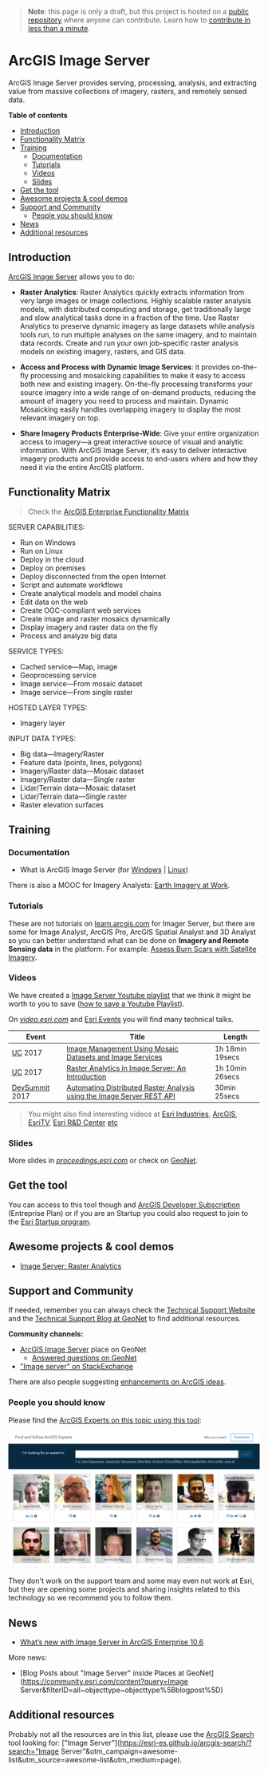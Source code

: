 > **Note**: this page is only a draft, but this project is hosted on a [public repository](https://github.com/hhkaos/awesome-arcgis) where anyone can contribute. Learn how to [contribute in less than a minute](https://github.com/hhkaos/awesome-arcgis/blob/master/CONTRIBUTING.md#contributions).

# ArcGIS Image Server

ArcGIS Image Server provides serving, processing, analysis, and extracting value from massive collections of imagery, rasters, and remotely sensed data.


<!-- START doctoc generated TOC please keep comment here to allow auto update -->
<!-- DON'T EDIT THIS SECTION, INSTEAD RE-RUN doctoc TO UPDATE -->
**Table of contents**

- [Introduction](#introduction)
- [Functionality Matrix](#functionality-matrix)
- [Training](#training)
  - [Documentation](#documentation)
  - [Tutorials](#tutorials)
  - [Videos](#videos)
  - [Slides](#slides)
- [Get the tool](#get-the-tool)
- [Awesome projects & cool demos](#awesome-projects--cool-demos)
- [Support and Community](#support-and-community)
  - [People you should know](#people-you-should-know)
- [News](#news)
- [Additional resources](#additional-resources)

<!-- END doctoc generated TOC please keep comment here to allow auto update -->

## Introduction

[ArcGIS Image Server](http://www.esri.com/arcgis/products/image-server) allows you to do:

* **Raster Analytics**: Raster Analytics quickly extracts information from very large images or image collections. Highly scalable raster analysis models, with distributed computing and storage, get traditionally large and slow analytical tasks done in a fraction of the time. Use Raster Analytics to preserve dynamic imagery as large datasets while analysis tools run, to run multiple analyses on the same imagery, and to maintain data records. Create and run your own job-specific raster analysis models on existing imagery, rasters, and GIS data.

* **Access and Process with Dynamic Image Services**: it provides on-the-fly processing and mosaicking capabilities to make it easy to access both new and existing imagery. On-the-fly processing transforms your source imagery into a wide range of on-demand products, reducing the amount of imagery you need to process and maintain. Dynamic Mosaicking easily handles overlapping imagery to display the most relevant imagery on top.

* **Share Imagery Products Enterprise-Wide**: Give your entire organization access to imagery—a great interactive source of visual and analytic information. With ArcGIS Image Server, it’s easy to deliver interactive imagery products and provide access to end-users where and how they need it via the entire ArcGIS platform.

## Functionality Matrix

> Check the [ArcGIS Enterprise Functionality Matrix](https://assets.esri.com/content/dam/esrisites/media/brochures/arcgis-enterprise-functionality-matrix.pdf)

SERVER CAPABILITIES:

* Run on Windows
* Run on Linux
* Deploy in the cloud
* Deploy on premises
* Deploy disconnected from the open Internet
* Script and automate workflows
* Create analytical models and model chains
* Edit data on the web
* Create OGC-compliant web services
* Create image and raster mosaics dynamically
* Display imagery and raster data on the fly
* Process and analyze big data

SERVICE TYPES:

* Cached service—Map, image
* Geoprocessing service
* Image service—From mosaic dataset
* Image service—From single raster

HOSTED LAYER TYPES:

* Imagery layer

INPUT DATA TYPES:

* Big data—Imagery/Raster
* Feature data (points, lines, polygons)
* Imagery/Raster data—Mosaic dataset
* Imagery/Raster data—Single raster
* Lidar/Terrain data—Mosaic dataset
* Lidar/Terrain data—Single raster
* Raster elevation surfaces

## Training

### Documentation

* What is ArcGIS Image Server (for [Windows]((http://server.arcgis.com/en/server/latest/get-started/windows/what-is-arcgis-image-server-.htm)) | [Linux](http://server.arcgis.com/en/server/latest/get-started/linux/what-is-arcgis-image-server-.htm))

There is also a MOOC for Imagery Analysts: [Earth Imagery at Work](https://www.esri.com/training/catalog/57aba196cbc441087e0d2395/earth-imagery-at-work/).

### Tutorials

These are not tutorials on [learn.arcgis.com](https://www.esri.com/training/catalog/57aba196cbc441087e0d2395/earth-imagery-at-work/) for Imager Server, but there are some for Image Analyst, ArcGIS Pro, ArcGIS Spatial Analyst and 3D Analyst so you can better understand what can be done on **Imagery and Remote Sensing data** in the platform. For example: [Assess Burn Scars with Satellite Imagery](https://learn.arcgis.com/en/projects/assess-burn-scars-with-satellite-imagery/).

### Videos

We have created a [Image Server Youtube playlist](https://www.youtube.com/playlist?list=PLahIW2YFPQd6gBA7tNQ1ULVmEtEU32hmS) that we think it might be worth to you to save ([how to save a Youtube Playlist](../../../../../assets/SavePlaylist.gif)).

On [*video.esri.com*](https://www.esri.com/videos/search?q=%22image%20server%22#?sortby=recent) and [Esri Events](https://www.youtube.com/channel/UC_yE3TatdZKAXvt_TzGJ6mw/search?query=%22image+server%22) you will find many technical talks.

|Event|Title|Length|
|---|---|---|
|[UC](http://www.esri.com/about/events/uc) 2017|[Image Management Using Mosaic Datasets and Image Services](https://www.youtube.com/watch?v=kPfgxeQZd3s)| 1h 18min 19secs|
|[UC](http://www.esri.com/about/events/uc) 2017|[Raster Analytics in Image Server: An Introduction](https://www.youtube.com/watch?v=FyAzbWbHHgg&t=71s&index=2&list=PLahIW2YFPQd6gBA7tNQ1ULVmEtEU32hmS)|1h 10min 26secs
|[DevSummit](http://www.esri.com/events/devsummit) 2017|[Automating Distributed Raster Analysis using the Image Server REST API](https://www.youtube.com/watch?v=zFgYrOfC0w8&index=6&list=PLahIW2YFPQd6gBA7tNQ1ULVmEtEU32hmS)|30min 25secs


> You might also find interesting videos at [Esri Industries](https://www.youtube.com/channel/UCZTiOg3n0pqUDSatq7mS2PA/search?query=%22imager+server%22), [ArcGIS](https://www.youtube.com/channel/UCgGDPs8cte-VLJbgpaK4GPw/search?query=%22image+server%22), [EsriTV](https://www.youtube.com/user/esritv/search?query=%22image+server%22), [Esri R&D Center](https://www.youtube.com/user/esripdx/search?query=%22image+server%22) [etc](https://esri-es.github.io/awesome-arcgis/esri/#youtube-channels)

### Slides

More slides in [*proceedings.esri.com*](https://www.google.es/search?ei=eZXgWudZpe3oBISku4AH&q=site%3Aproceedings.esri.com+%22image+server%22) or check on [GeoNet](https://community.esri.com/content?query=%22image+server%22&filterID=all~objecttype~objecttype%5Bdocument%5D).

## Get the tool

You can access to this tool though and [ArcGIS Developer Subscription](https://developers.arcgis.com/pricing/) (Entreprise Plan) or if you are an Startup you could also request to join to the [Esri Startup program](../../../../../esri//partners/programs/startup-program/README.md).

## Awesome projects & cool demos

* [Image Server: Raster Analytics](https://www.youtube.com/watch?v=zPEsVTYUe0g&list=PLahIW2YFPQd6gBA7tNQ1ULVmEtEU32hmS&index=4)

## Support and Community

If needed, remember you can always check the [Technical Support Website](https://support.esri.com/en) and the [Technical Support Blog at GeoNet](https://community.esri.com/groups/technical-support/blog/tags#/) to find additional resources.

**Community channels:**

* [ArcGIS Image Server](https://community.esri.com/community/gis/enterprise-gis/arcgis-image-server) place on GeoNet
    * [Answered questions on GeoNet](https://community.esri.com/community/gis/enterprise-gis/arcgis-image-server/content?filterID=contentstatus%5Bpublished%5D~objecttype~thread%5Bquestions%5D~thread%5Banswered%5D)
* ["Image server" on StackExchange](https://gis.stackexchange.com/search?q=%22image+server%22)

There are also people suggesting [enhancements on ArcGIS ideas](https://community.esri.com/search.jspa?q=%22image+server%22&place=%2Fplaces%2F478947&depth=ALL).

### People you should know

Please find the [ArcGIS Experts on this topic using this tool](https://esri-es.github.io/arcgis-experts/?topic=image%20server):

[![ArcGIS Experts Tool Screenshot](https://github.com/esri-es/arcgis-experts/blob/master/assets/imgs/arcgis-experts-tool.png?raw=true)](https://esri-es.github.io/arcgis-experts/?topic=image%20server)

They don't work on the support team and some may even not work at Esri,
but they are opening some projects and sharing insights related to this
technology so we recommend you to follow them.

## News

* [What’s new with Image Server in ArcGIS Enterprise 10.6](https://www.esri.com/arcgis-blog/products/arcgis-enterprise/announcements/whats-new-with-image-server-in-arcgis-enterprise-10-6/)

More news:

* [Blog Posts about "Image Server" inside Places at GeoNet](https://community.esri.com/content?query=Image Server&filterID=all~objecttype~objecttype%5Bblogpost%5D)

## Additional resources

Probably not all the resources are in this list, please use the [ArcGIS Search](https://esri-es.github.io/arcgis-search/) tool looking for: ["Image Server"](https://esri-es.github.io/arcgis-search/?search="Image Server"&utm_campaign=awesome-list&utm_source=awesome-list&utm_medium=page).
